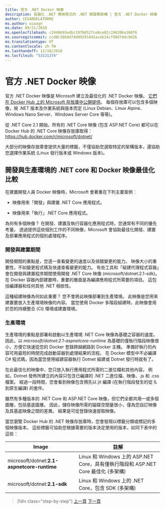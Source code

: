 ```yaml
---
title: 官方 .NET Docker 映像
description: 容器化 .NET 應用程式的 .NET 微服務架構 | 官方 .NET Docker 映像
author: CESARDELATORRE
ms.author: wiwagn
ms.date: 09/11/2018
ms.openlocfilehash: c1948693edbc197b8527ce8ce82c196206a16876
ms.sourcegitcommit: ccd8c36b0d74d99291d41aceb14cf98d74dc9d2b
ms.translationtype: HT
ms.contentlocale: zh-TW
ms.lasthandoff: 12/10/2018
ms.locfileid: "53131374"
---
```

# <a name="official-net-docker-images"></a>官方 .NET Docker 映像

官方 .NET Docker 映像是 Microsoft 建立及最佳化的 .NET Docker 映像。 [它們在 Docker Hub 上的 Microsoft 存放庫中公開提供](https://hub.docker.com/u/microsoft/)。 每個存放庫可以包含多個映像，視 .NET 版本及作業系統與版本而定 (Linux Debian、Linux Alpine、Windows Nano Server、Windows Server Core 等等)。

從 .NET Core 2.1 開始，所有的 .NET Core 映像 (包含 ASP.NET Core) 都可以在 Docker Hub 的 .NET Core 映像存放庫取得： https://hub.docker.com/r/microsoft/dotnet/

大部分的映像存放庫會提供大量的標籤，不僅協助您選取特定的架構版本，還協助您選擇作業系統 (Linux 發行版本或 Windows 版本)。

## <a name="net-core-and-docker-image-optimizations-for-development-versus-production"></a>開發與生產環境的 .NET core 和 Docker 映像最佳化比較

在建置開發人員 Docker 映像時，Microsoft 會著重在下列主要案例︰

-   映像用來「開發」與建置 .NET Core 應用程式。

-   映像用來「執行」.NET Core 應用程式。

為何有多個映像？ 在開發、建置及執行容器化應用程式時，您通常有不同的優先考量。 透過提供這些個別工作的不同映像，Microsoft 會協助最佳化開發、建置及部署應用程式的個別處理程序。

### <a name="during-development-and-build"></a>開發與建置期間

開發期間的重點是，您逐一查看變更的速度以及偵錯變更的能力。 映像大小的重要性，不如變更程式碼及快速查看變更的能力。 有些工具和「組建代理程式容器」會在開發與建置程序期間使用開發 .NET Core 映像 (microsoft/dotnet:2.1-sdk)。 在 Docker 容器內部建置時，重要的層面是為編譯應用程式所需要的項目。 這包括編譯器和任何其他 .NET 相依性。

這種組建映像為何如此重要？ 您不會將此映像部署到生產環境。 此映像是您用來建置要放入生產環境映像的內容。 當您使用 Docker 多階段組建時，此映像會用於您的持續整合 (CI) 環境或建置環境。

### <a name="in-production"></a>生產環境

生產環境的重點是部署和啟動以生產環境 .NET Core 映像為基礎之容器的速度。 因此，以 *microsoft/dotnet:2.1-aspnetcore-runtime* 為基礎的僅執行階段映像很小，方便它快速從您的 Docker 登錄跨越網路到 Docker 主機。 準備好執行的內容可用最短的時間完成啟動容器到處理結果的流程。 在 Docker 模型中不必編譯 C\# 程式碼，因為當您使用組建容器執行 Dotnet 組建或 Dotnet 發行時就有了。

在此最佳化的映像中，您只放入執行應用程式所需的二進位檔和其他內容。 例如，Dotnet 發佈所建立的內容只包含已編譯的 .NET 二進位檔、映像、.js 和 .css 檔案。 經過一段時間，您會看到映像包含預先以 jit 編譯 (在執行階段發生的從 IL 到原生編譯) 的套件。

雖然有多種版本的 .NET Core 和 ASP.NET Core 映像，但它們全都共用一或多個圖層，包括基底圖層。 因此，儲存映像所需的磁碟空間量很小，僅為您自訂映像及其基底映像之間的差異。 結果是可從登錄快速提取映像。

當您瀏覽 Docker Hub 的 .NET 映像存放庫時，您會發現以標籤分類或標記的多個映像版本。 這些標籤可協助您根據需要的版本決定使用的版本，如同下表中的這些：

| Image                                       | 註解                                                                                          |
| ------------------------------------------- | ------------------------------------------------------------------------------------------------- |
| microsoft/dotnet:**2.1-aspnetcore-runtime** | Linux 和 Windows 上的 ASP.NET Core，具有僅執行階段和 ASP.NET Core 最佳化 (多架構) |
| microsoft/dotnet:**2.1-sdk**                | Linux 和 Windows 上的 .NET Core，包含 SDK (多架構)                                  |

>[!div class="step-by-step"]
>[上一頁](net-container-os-targets.md)
>[下一頁](../architect-microservice-container-applications/index.md)